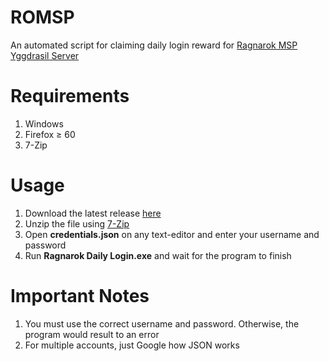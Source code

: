 # ROMSP

An automated script for claiming daily login reward for [Ragnarok MSP Yggdrasil Server](https://roextreme.com/landing/new-server/) 

# Requirements

1. Windows
2. Firefox ≥ 60
3. 7-Zip

# Usage

1. Download the latest release [here](https://github.com/yapja/ROMSP/releases/)
1. Unzip the file using [7-Zip](https://www.7-zip.org/)
3. Open **credentials.json** on any text-editor and enter your username and password
4. Run **Ragnarok Daily Login.exe** and wait for the program to finish

# Important Notes

1. You must use the correct username and password. Otherwise, the program would result to an error
2. For multiple accounts, just Google how JSON works
